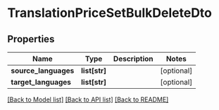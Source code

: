 # TranslationPriceSetBulkDeleteDto

## Properties
Name | Type | Description | Notes
------------ | ------------- | ------------- | -------------
**source_languages** | **list[str]** |  | [optional] 
**target_languages** | **list[str]** |  | [optional] 

[[Back to Model list]](../README.md#documentation-for-models) [[Back to API list]](../README.md#documentation-for-api-endpoints) [[Back to README]](../README.md)


